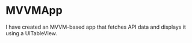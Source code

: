 # MVVMApp
I have created an MVVM-based app that fetches API data and displays it using a UITableView.
